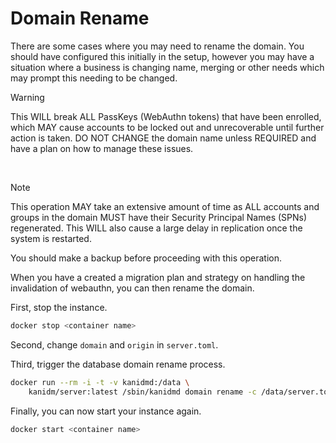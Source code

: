 # Domain Rename

There are some cases where you may need to rename the domain. You should have configured this initially in the setup,
however you may have a situation where a business is changing name, merging or other needs which may prompt this needing
to be changed.

> [!WARNING]
>
> This WILL break ALL PassKeys (WebAuthn tokens) that have been enrolled, which MAY cause accounts to be locked out and
> unrecoverable until further action is taken. DO NOT CHANGE the domain name unless REQUIRED and have a plan on how to
> manage these issues.

&nbsp;

> [!NOTE]
>
> This operation MAY take an extensive amount of time as ALL accounts and groups in the domain MUST have their Security
> Principal Names (SPNs) regenerated. This WILL also cause a large delay in replication once the system is restarted.

You should make a backup before proceeding with this operation.

When you have a created a migration plan and strategy on handling the invalidation of webauthn, you can then rename the
domain.

First, stop the instance.

```bash
docker stop <container name>
```

Second, change `domain` and `origin` in `server.toml`.

Third, trigger the database domain rename process.

```bash
docker run --rm -i -t -v kanidmd:/data \
    kanidm/server:latest /sbin/kanidmd domain rename -c /data/server.toml
```

Finally, you can now start your instance again.

```bash
docker start <container name>
```
